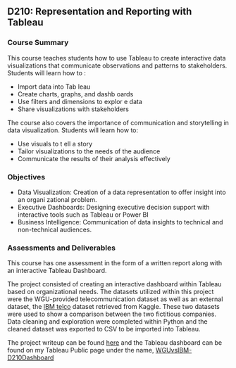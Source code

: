 ## D210: Representation and Reporting with Tableau

### Course Summary
 
This course teaches students how to use Tableau to create interactive data visualizations that communicate observations and patterns to stakeholders. Students will learn how to :

- Import data into Tab leau
- Create charts, graphs, and dashb oards
- Use filters and dimensions to explor e data
- Share visualizations with stakeholders

The course also covers the importance of communication and storytelling in data visualization. Students will learn  how to:

- Use visuals to t ell a story
- Tailor visualizations to the needs of  the audience
- Communicate the results of their analysis effectively

 ### Objectives

- Data Visualization: Creation of a data representation to offer insight into an organi zational problem.
- Executive Dashboards: Designing executive decision support with interactive tools such as Tableau or Power BI
- Business Intelligence: Communication of data insights to technical and non-technical audiences.

### Assessments and Deliverables

This course has one assessment in the form of a written report along with an interactive Tableau Dashboard.

The project consisted of creating an interactive dashboard within Tableau based on organizational needs. The datasets utilized within this project were the WGU-provided telecommunication dataset as well as an external dataset, the [IBM telco](https://www.kaggle.com/datasets/yeanzc/telcocustomer-churn-ibm-dataset?resource=download) dataset retrieved from Kaggle. These two datasets were used to show a comparison between the two fictitious companies. Data cleaning and exploration were completed within Python and the cleaned dataset was exported to CSV to be imported into Tableau.

The project writeup can be found [here](https://github.com/alexaryanfisher/Portfolio_WGU/blob/master/D210/D210Task1.pdf) and the Tableau dashboard can be found on my Tableau Public page under the name, [WGUvsIBM-D210Dashboard](https://public.tableau.com/app/profile/alexa.fisher/viz/WGUvsIBM-D210Dashboard/WGUvsIBM)
